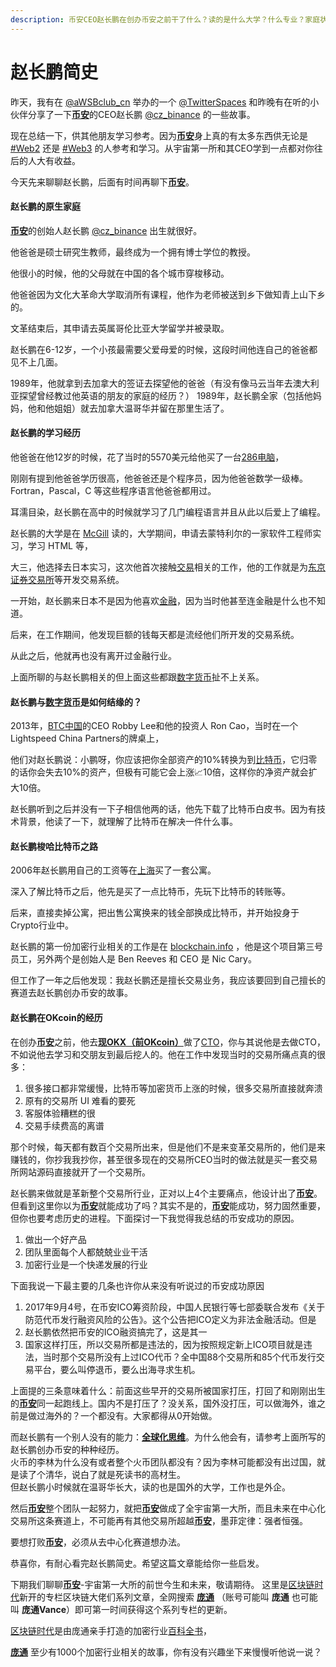 ```yaml
---
description: 币安CEO赵长鹏在创办币安之前干了什么？读的是什么大学？什么专业？家庭状况如何？
---
```


# 赵长鹏简史

昨天，我有在 [@aWSBclub\_cn](https://twitter.com/aWSBclub\_cn) 举办的一个 [@TwitterSpaces](https://twitter.com/TwitterSpaces) 和昨晚有在听的小伙伴分享了一下[**币安**](https://accounts.binance.me/zh-CN/register?ref=10089328)的CEO赵长鹏 [@cz\_binance](https://twitter.com/cz\_binance) 的一些故事。

现在总结一下，供其他朋友学习参考。因为[**币安**](https://accounts.binance.me/zh-CN/register?ref=10089328)身上真的有太多东西供无论是 [#Web2](https://threadreaderapp.com/hashtag/Web2) 还是 [#Web3](https://threadreaderapp.com/hashtag/Web3) 的人参考和学习。从宇宙第一所和其CEO学到一点都对你往后的人大有收益。

今天先来聊聊赵长鹏，后面有时间再聊下[**币安**](https://accounts.binance.me/zh-CN/register?ref=10089328)。

#### 赵长鹏的原生家庭

&#x20;[**币安**](https://accounts.binance.me/zh-CN/register?ref=10089328)的创始人赵长鹏 [@cz\_binance](https://twitter.com/cz\_binance) 出生就很好。

他爸爸是硕士研究生教师，最终成为一个拥有博士学位的教授。

他很小的时候，他的父母就在中国的各个城市穿梭移动。

他爸爸因为文化大革命大学取消所有课程，他作为老师被送到乡下做知青上山下乡的。

文革结束后，其申请去英属哥伦比亚大学留学并被录取。

赵长鹏在6-12岁，一个小孩最需要父爱母爱的时候，这段时间他连自己的爸爸都见不上几面。

1989年，他就拿到去加拿大的签证去探望他的爸爸（有没有像马云当年去澳大利亚探望曾经教过他英语的朋友的家庭的经历？） 1989年，赵长鹏全家（包括他妈妈，他和他姐姐）就去加拿大温哥华并留在那里生活了。&#x20;

#### 赵长鹏的学习经历

&#x20;他爸爸在他12岁的时候，花了当时的5570美元给他买了一台[286电脑](https://baike.baidu.com/item/286%E7%94%B5%E8%84%91/15842744)，

刚刚有提到他爸爸学历很高，他爸爸还是个程序员，因为他爸爸数学一级棒。 Fortran，Pascal，C 等这些程序语言他爸爸都用过。

耳濡目染，赵长鹏在高中的时候就学习了几门编程语言并且从此以后爱上了编程。&#x20;

赵长鹏的大学是在 [McGill](https://www.mcgill.ca) 读的，大学期间，申请去蒙特利尔的一家软件工程师实习，学习 HTML 等，

大三，他选择去日本实习，这次他首次接触[交易](https://zh.wikipedia.org/zh-hans/%E4%BA%A4%E6%98%93)相关的工作，他的工作就是为[东京证券交易所](https://zh.wikipedia.org/zh/%E6%9D%B1%E4%BA%AC%E8%AD%89%E5%88%B8%E4%BA%A4%E6%98%93%E6%89%80)等开发交易系统。&#x20;

一开始，赵长鹏来日本不是因为他喜欢[金融](https://zh.wikipedia.org/zh-hans/%E9%87%91%E8%9E%8D)，因为当时他甚至连金融是什么也不知道。

后来，在工作期间，他发现巨额的钱每天都是流经他们所开发的交易系统。

从此之后，他就再也没有离开过金融行业。&#x20;

上面所聊的与赵长鹏相关的但上面这些都跟[数字货币](https://zh.wikipedia.org/zh-hans/%E6%95%B8%E4%BD%8D%E8%B2%A8%E5%B9%A3)扯不上关系。

#### 赵长鹏与[数字货币](https://zh.wikipedia.org/zh-hans/%E6%95%B8%E4%BD%8D%E8%B2%A8%E5%B9%A3)是如何结缘的？

2013年，[BTC中国](https://baike.baidu.com/item/%E6%AF%94%E7%89%B9%E5%B8%81%E4%B8%AD%E5%9B%BD/12518746)的CEO Robby Lee和他的投资人 Ron Cao，当时在一个Lightspeed China Partners的牌桌上，

他们对赵长鹏说：小鹏呀，你应该把你全部资产的10%转换为到[比特币](https://zh.wikipedia.org/zh/%E6%AF%94%E7%89%B9%E5%B8%81)，它归零的话你会失去10%的资产，但极有可能它会上涨📈10倍，这样你的净资产就会扩大10倍。&#x20;

赵长鹏听到之后并没有一下子相信他两的话，他先下载了比特币白皮书。因为有技术背景，他读了一下，就理解了比特币在解决一件什么事。&#x20;

#### 赵长鹏梭哈比特币之路

2006年赵长鹏用自己的工资等在[上海](https://zh.wikipedia.org/zh-hans/%E4%B8%8A%E6%B5%B7%E5%B8%82)买了一套公寓。

深入了解比特币之后，他先是买了一点比特币，先玩下比特币的转账等。

后来，直接卖掉公寓，把出售公寓换来的钱全部换成比特币，并开始投身于Crypto行业中。&#x20;

赵长鹏的第一份加密行业相关的工作是在 [blockchain.info](https://blockchain.info) ，他是这个项目第三号员工，另外两个是创始人是 Ben Reeves 和 CEO 是 Nic Cary。

但工作了一年之后他发现：我赵长鹏还是擅长交易业务，我应该要回到自己擅长的赛道去赵长鹏创办币安的故事。&#x20;

#### 赵长鹏在OKcoin的经历

在创办[**币安**](https://accounts.binance.me/zh-CN/register?ref=10089328)之前，他去[**现OKX（前OKcoin）**](https://app.gitbook.com/s/8yd0O2dvVYZG10sLVNd1/)做了[CTO](https://zh.wikipedia.org/zh/%E9%A6%96%E5%B8%AD%E6%8A%80%E6%9C%AF%E5%AE%98)，你与其说他是去做CTO，不如说他去学习和交朋友到最后挖人的。他在工作中发现当时的交易所痛点真的很多：

1. 很多接口都非常缓慢，比特币等加密货币上涨的时候，很多交易所直接就奔溃
2. 原有的交易所 UI 难看的要死
3. 客服体验糟糕的很
4. 交易手续费高的离谱&#x20;



那个时候，每天都有数百个交易所出来，但是他们不是来变革交易所的，他们是来赚钱的，你抄我我抄你，甚至很多现在的交易所CEO当时的做法就是买一套交易所网站源码直接就开了一个交易所。&#x20;

赵长鹏来做就是革新整个交易所行业，正对以上4个主要痛点，他设计出了[**币安**](https://accounts.binance.me/zh-CN/register?ref=10089328)。 但看到这里你以为[**币安**](https://accounts.binance.me/zh-CN/register?ref=10089328)就能成功了吗？其实不是的，[**币安**](https://accounts.binance.me/zh-CN/register?ref=10089328)能成功，努力固然重要，但你也要考虑历史的进程。下面探讨一下我觉得我总结的币安成功的原因。

1. 做出一个好产品
2. 团队里面每个人都兢兢业业干活
3. 加密行业是一个快递发展的行业

下面我说一下最主要的几条也许你从来没有听说过的币安成功原因&#x20;

1. 2017年9月4号，在币安ICO筹资阶段，中国人民银行等七部委联合发布《关于防范代币发行融资风险的公告》。这个公告把ICO定义为非法金融活动。但是
2. 赵长鹏依然把币安的ICO融资搞完了，这是其一
3. 国家这样打压，所以交易所都是违法的，因为按照规定新上ICO项目就是违法，当时那个交易所没有上过ICO代币？全中国88个交易所和85个代币发行交易平台，要么叫停退币，要么出海寻求生机。&#x20;



上面提的三条意味着什么：前面这些早开的交易所被国家打压，打回了和刚刚出生的[**币安**](https://accounts.binance.me/zh-CN/register?ref=10089328)同一起跑线上。国内不是打压了？没关系，国外没打压，可以做海外，谁之前是做过海外的？一个都没有。大家都得从0开始做。&#x20;

而赵长鹏有一个别人没有的能力：[**全球化思维**](https://baike.baidu.com/item/%E5%85%A8%E7%90%83%E6%80%A7%E6%80%9D%E7%BB%B4/1256326)。为什么他会有，请参考上面所写的赵长鹏创办币安的种种经历。\
火币的李林为什么没有或者整个火币团队都没有？因为李林可能都没有出过国，就是读了个清华，说白了就是死读书的高材生。\
但赵长鹏小时候就在温哥华长大，读的也是国外的大学，工作也是外企。&#x20;

然后[**币安**](https://accounts.binance.me/zh-CN/register?ref=10089328)整个团队一起努力，就把[**币安**](https://accounts.binance.me/zh-CN/register?ref=10089328)做成了全宇宙第一大所，而且未来在中心化交易所这条赛道上，不可能再有其他交易所超越[**币安**](https://accounts.binance.me/zh-CN/register?ref=10089328)，墨菲定律：强者恒强。

要想打败[**币安**](https://accounts.binance.me/zh-CN/register?ref=10089328)，必须从去中心化赛道想办法。&#x20;

恭喜你，有耐心看完赵长鹏简史。希望这篇文章能给你一些启发。&#x20;

下期我们聊聊[**币安**](https://accounts.binance.me/zh-CN/register?ref=10089328)-宇宙第一大所的前世今生和未来，敬请期待。 这里是[区块链时代](../../)新开的专栏区块链大佬们系列文章，全网搜索 [**庞通**](https://linktr.ee/pangtong) （账号可能叫 **庞通** 也可能叫 **庞通Vance**）即可第一时间获得这个系列专栏的更新。&#x20;

[区块链时代](../../)是由庞通亲手打造的加密行业[百科全书](https://baike.baidu.com/item/%E7%99%BE%E7%A7%91%E5%85%A8%E4%B9%A6/113479)，

[**庞通**](https://linktr.ee/pangtong) 至少有1000个加密行业相关的故事，你有没有兴趣坐下来慢慢听他说一说？&#x20;
